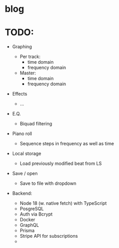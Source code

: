 # blog


# TODO:

- Graphing
  - Per track:
    - time domain
    - frequency domain
  - Master:
    - time domain
    - frequency domain

- Effects
  - ...

- E.Q.
  - Biquad filtering

- Piano roll
  - Sequence steps in frequency as well as time

- Local storage
  - Load previously modified beat from LS

- Save / open
  - Save to file with dropdown

- Backend:
  - Node 18 (w. native fetch) with TypeScript
  - PosgreSQL
  - Auth via Bcrypt
  - Docker
  - GraphQL
  - Prisma
  - Stripe API for subscriptions
  - 